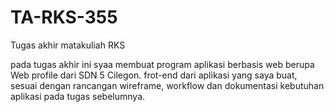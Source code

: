 # TA-RKS-355
Tugas akhir matakuliah RKS

pada tugas akhir ini syaa membuat program aplikasi berbasis web berupa Web profile dari SDN 5 Cilegon.
frot-end dari aplikasi yang saya buat, sesuai dengan rancangan wireframe, workflow dan dokumentasi kebutuhan aplikasi pada tugas sebelumnya.
